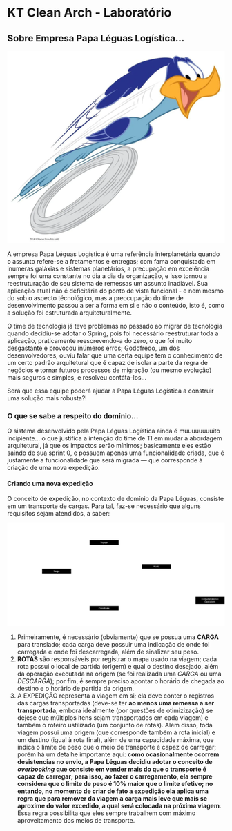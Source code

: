 # KT Clean Arch - Laboratório

## Sobre Empresa Papa Léguas Logística...

![Papa Léguas](src/main/resources/static/img/roadrunner.png)

A empresa Papa Léguas Logística é uma referência interplanetária quando o assunto refere-se a fretamentos e entregas; com fama conquistada em inumeras galáxias e sistemas planetários, a precupação em excelência sempre foi uma constante no dia a dia da organização, e isso tornou a reestruturação de seu sistema de remessas um assunto inadiável. Sua aplicação atual não é deficitária do ponto de vista funcional - e nem mesmo do sob o aspecto técnológico, mas a preocupação do time de desenvolvimento passou a ser a forma em si e não o conteúdo, isto é, como a solução foi estruturada arquiteturalmente.

O time de tecnologia já teve problemas no passado ao migrar de tecnologia quando decidiu-se adotar o Spring, pois foi necessário reestruturar toda a aplicação, praticamente reescrevendo-a do zero, o que foi muito desgastante e provocou inúmeros erros; Godofredo, um dos desenvolvedores, ouviu falar que uma certa equipe tem o conhecimento de um certo padrão arquitetural que é capaz de isolar a parte da regra de negócios e tornar futuros processos de migração (ou mesmo evolução) mais seguros e simples, e resolveu contáta-los...

Será que essa equipe poderá ajudar a Papa Léguas Logística a construir uma solução mais robusta?!

### O que se sabe a respeito do domínio...

O sistema desenvolvido pela Papa Léguas Logística ainda é muuuuuuuuito incipiente... o que justifica a intenção do time de TI em mudar a abordagem arquitetural, já que os impactos serão mínimos; basicamente eles estão saindo de sua sprint 0, e possuem apenas uma funcionalidade criada, que é justamente a funcionalidade que será migrada — que corresponde à criação de uma nova expedição.

#### Criando uma nova expedição
O conceito de expedição, no contexto de domínio da Papa Léguas, consiste em um transporte de cargas. Para tal, faz-se necessário que alguns requisitos sejam atendidos, a saber:

![Modelo do Domínio](src/main/resources/static/img/diagram.png)

1. Primeiramente, é necessário (obviamente) que se possua uma **CARGA** para translado; cada carga deve possuir uma indicação de onde foi carregada e onde foi descarregada, além de sinalizar seu peso.
2. **ROTAS** são responsáveis por registrar o mapa usado na viagem; cada rota possui o local de partida (origem) e qual o destino desejado, além da operação executada na origem (se foi realizada uma *CARGA* ou uma *DESCARGA*); por fim, é sempre preciso apontar o horário de chegada ao destino e o horário de partida da origem.
3. A EXPEDIÇÃO representa a viagem em si; ela deve conter o registros das cargas transportadas (deve-se ter **ao menos uma remessa a ser transportada**, embora idealmente (por questões de otimizização) se dejese que múltiplos itens sejam transportados em cada viagem) e também o roteiro ustilizado (um conjunto de rotas). Além disso, toda viagem possui uma origem (que corresponde também à rota inicial) e um destino (igual à rota final), além de uma capacidade máxima, que indica o limite de peso que o meio de transporte é capaz de carregar; porém há um detalhe importante aqui: **como ocasionalmente ocorrem desistencias no envio, a Papa Léguas decidiu adotar o conceito de *overbooking* que consiste em vender mais do que o transporte é capaz de carregar; para isso, ao fazer o carregamento, ela sempre considera que o limite de peso é 10% maior que o limite efetivo; no entando, no momento de criar de fato a expedição ela aplica uma regra que para remover da viagem a carga mais leve que mais se aproxime do valor excedido, a qual será colocada na próxima viagem**. Essa regra possibilita que eles sempre trabalhem com máximo aproveitamento dos meios de transporte.
